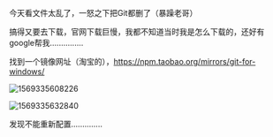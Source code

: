 今天看文件太乱了，一怒之下把Git都删了（暴躁老哥）

搞得又要去下载，官网下载巨慢，我都不知道当时我是怎么下载的，还好有google帮我...............

找到一个镜像网址（淘宝的），https://npm.taobao.org/mirrors/git-for-windows/

![1569335608226](C:\Users\lenovo\AppData\Roaming\Typora\typora-user-images\1569335608226.png)

![1569335632840](C:\Users\lenovo\AppData\Roaming\Typora\typora-user-images\1569335632840.png)

发现不能重新配置..............


